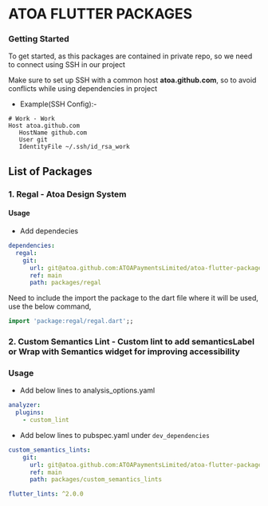 # ATOA FLUTTER PACKAGES

### Getting Started

To get started, as this packages are contained in private repo, so we need to connect using SSH in our project

Make sure to set up SSH with a common host **atoa.github.com**, so to avoid conflicts while using dependencies in project

- Example(SSH Config):-

```
# Work - Work
Host atoa.github.com
   HostName github.com
   User git
   IdentityFile ~/.ssh/id_rsa_work
```

## List of Packages

### 1. Regal - Atoa Design System

#### Usage

- Add dependecies

```yaml
dependencies:
  regal:
    git:
      url: git@atoa.github.com:ATOAPaymentsLimited/atoa-flutter-packages.git
      ref: main
      path: packages/regal
```

Need to include the import the package to the dart file where it will be used, use the below command,

```dart
import 'package:regal/regal.dart';;
```

### 2. Custom Semantics Lint - Custom lint to add semanticsLabel or Wrap with Semantics widget for improving accessibility

### Usage

- Add below lines to analysis_options.yaml
```yaml
analyzer:
  plugins:
    - custom_lint
```

- Add below lines to pubspec.yaml under `dev_dependencies`
```yaml
custom_semantics_lints:
    git:
      url: git@atoa.github.com:ATOAPaymentsLimited/atoa-flutter-packages.git
      ref: main
      path: packages/custom_semantics_lints
```
```yaml
flutter_lints: ^2.0.0
```
